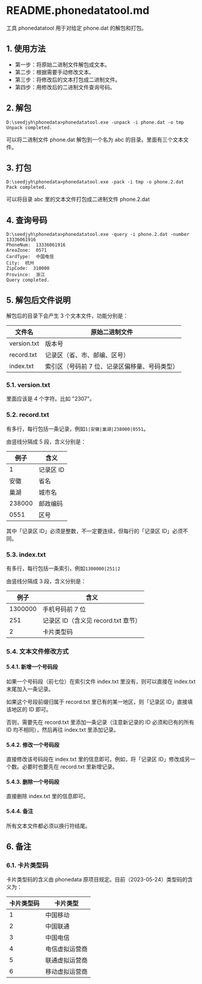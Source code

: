 # README.phonedatatool.md

工具 phonedatatool 用于对给定 phone.dat 的解包和打包。

## 1. 使用方法

- 第一步：将原始二进制文件解包成文本。
- 第二步：根据需要手动修改文本。
- 第三步：将修改后的文本打包成二进制文件。
- 第四步：用修改后的二进制文件查询号码。

## 2. 解包

```shell
D:\seedjyh\phonedata>phonedatatool.exe -unpack -i phone.dat -o tmp
Unpack completed.
```

可以将二进制文件 phone.dat 解包到一个名为 abc 的目录。里面有三个文本文件。

## 3. 打包

```shell
D:\seedjyh\phonedata>phonedatatool.exe -pack -i tmp -o phone.2.dat
Pack completed.
```

可以将目录 abc 里的文本文件打包成二进制文件 phone.2.dat

## 4. 查询号码

```shell
D:\seedjyh\phonedata>phonedatatool.exe -query -i phone.2.dat -number 13336061916
PhoneNum:  13336061916
AreaZone:  0571
CardType:  中国电信
City:  杭州
ZipCode:  310000
Province:  浙江
Query completed.
```

## 5. 解包后文件说明

解包后的目录下会产生 3 个文本文件，功能分别是：

| 文件名      | 原始二进制文件                                |
| ----------- | --------------------------------------------- |
| version.txt | 版本号                                        |
| record.txt  | 记录区（省、市、邮编、区号）                  |
| index.txt   | 索引区（号码前 7 位、记录区偏移量、号码类型） |

### 5.1. version.txt

里面应该是 4 个字符。比如 "2307"。

### 5.2. record.txt

有多行，每行包括一条记录，例如`1|安徽|巢湖|238000|0551`。

由竖线分隔成 5 段，含义分别是：

| 例子   | 含义      |
| ------ | --------- |
| 1      | 记录区 ID |
| 安徽   | 省名      |
| 巢湖   | 城市名    |
| 238000 | 邮政编码  |
| 0551   | 区号      |

其中「记录区 ID」必须是整数，不一定要连续，但每行的「记录区 ID」必须不同。

### 5.3. index.txt

有多行，每行包括一条索引，例如`1300000|251|2`

由竖线分隔成 3 段，含义分别是：

| 例子    | 含义                                |
| ------- | ----------------------------------- |
| 1300000 | 手机号码前 7 位                     |
| 251     | 记录区 ID（含义见 record.txt 章节） |
| 2       | 卡片类型码                          |

### 5.4. 文本文件修改方式

#### 5.4.1. 新增一个号码段

如果一个号码段（前七位）在索引文件 index.txt 里没有，则可以直接在 index.txt 末尾加入一条记录。

如果这个号段前缀归属于 record.txt 里已有的某一地区，则「记录区 ID」直接填该地区的 ID 即可。

否则，需要先在 record.txt 里添加一条记录（注意新记录的 ID 必须和已有的所有 ID 均不相同），然后再往 index.txt 里添加记录。

#### 5.4.2. 修改一个号码段

直接修改该号码段在 index.txt 里的信息即可。例如，将「记录区 ID」修改成另一个数。必要时也要先在 record.txt 里新增记录。

#### 5.4.3. 删除一个号码段

直接删除 index.txt 里的信息即可。

#### 5.4.4. 备注

所有文本文件都必须以换行符结尾。

## 6. 备注

### 6.1. 卡片类型码

卡片类型码的含义由 phonedata 原项目规定。目前（2023-05-24）类型码的含义为：

| 卡片类型码 | 卡片类型       |
| ---------- | -------------- |
| 1          | 中国移动       |
| 2          | 中国联通       |
| 3          | 中国电信       |
| 4          | 电信虚拟运营商 |
| 5          | 联通虚拟运营商 |
| 6          | 移动虚拟运营商 |
